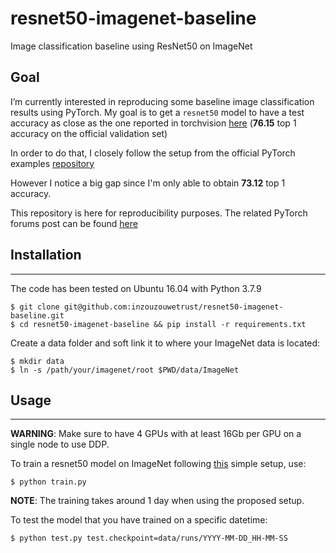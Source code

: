 # resnet50-imagenet-baseline
Image classification baseline using ResNet50 on ImageNet

## Goal

I’m currently interested in reproducing some baseline image classification results using PyTorch.
My goal is to get a `resnet50` model to have a test accuracy as close as the one reported in torchvision [here](https://pytorch.org/vision/0.8/models.html) (**76.15** top 1 accuracy on the official validation set)

In order to do that, I closely follow the setup from the official PyTorch examples [repository](https://github.com/pytorch/examples/blob/master/imagenet/main.py)

However I notice a big gap since I'm only able to obtain **73.12** top 1 accuracy.

This repository is here for reproducibility purposes.
The related PyTorch forums post can be found [here](https://discuss.pytorch.org/t/testing-accuracy-gap-when-training-a-resnet50-on-imagenet-from-scratch/110611)

## Installation

---

The code has been tested on Ubuntu 16.04 with Python 3.7.9

```
$ git clone git@github.com:inzouzouwetrust/resnet50-imagenet-baseline.git
$ cd resnet50-imagenet-baseline && pip install -r requirements.txt
```

Create a data folder and soft link it to where your ImageNet data is located:

```
$ mkdir data
$ ln -s /path/your/imagenet/root $PWD/data/ImageNet
```

## Usage

---

**WARNING**: Make sure to have 4 GPUs with at least 16Gb per GPU on a single node to use DDP.

To train a resnet50 model on ImageNet following [this](https://github.com/pytorch/examples/blob/master/imagenet/main.py) simple setup, use:

```
$ python train.py
```

**NOTE**: The training takes around 1 day when using the proposed setup.

To test the model that you have trained on a specific datetime:

```
$ python test.py test.checkpoint=data/runs/YYYY-MM-DD_HH-MM-SS
```

